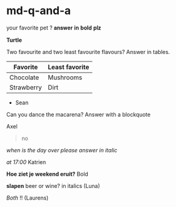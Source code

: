 # md-q-and-a

your favorite pet ? 𝐚𝐧𝐬𝐰𝐞𝐫 𝐢𝐧 𝐛𝐨𝐥𝐝 𝐩𝐥𝐳

**Turtle**

Two favourite and two least favourite flavours? Answer in tables.

  Favorite	     | Least favorite
  ------------- | -------------
  Chocolate  | Mushrooms
  Strawberry  | Dirt

- Sean


Can you dance the macarena? Answer with a blockquote

Axel

> no

*when is the day over please answer in italic*

_at 17:00_ Katrien

**Hoe ziet je weekend eruit?** Bold


**slapen**
beer or wine? in italics (Luna)

*Both* !! (Laurens)
